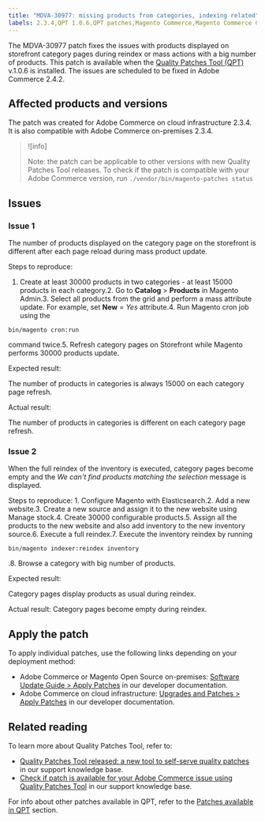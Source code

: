 ```yaml
---
title: "MDVA-30977: missing products from categories, indexing related"
labels: 2.3.4,QPT 1.0.6,QPT patches,Magento Commerce,Magento Commerce Cloud,category,products,support tools, cloud infrastructure,on-premises
---
```


The MDVA-30977 patch fixes the issues with products displayed on storefront category pages during reindex or mass actions with a big number of products. This patch is available when the [Quality Patches Tool (QPT)](https://support.magento.com/hc/en-us/articles/360047139492) v.1.0.6 is installed. The issues are scheduled to be fixed in  Adobe Commerce 2.4.2.

## Affected products and versions

The patch was created for Adobe Commerce on cloud infrastructure 2.3.4. It is also compatible with Adobe Commerce on-premises 2.3.4.

>![info]
>
>Note: the patch can be applicable to other versions with new Quality Patches Tool releases. To check if the patch is compatible with your Adobe Commerce version, run `./vendor/bin/magento-patches
    status`

## Issues

### Issue 1

The number of products displayed on the category page on the storefront is different after each page reload during mass product update.

 <span class="wysiwyg-underline">Steps to reproduce:</span>

1. Create at least 30000 products in two categories - at least 15000 products in each category.2. Go to **Catalog** > **Products** in Magento Admin.3. Select all products from the grid and perform a mass attribute update. For example, set **New** = *Yes* attribute.4. Run Magento cron job using the

```cli
bin/magento cron:run
```

command twice.5. Refresh category pages on Storefront while Magento performs 30000 products update.

 <span class="wysiwyg-underline">Expected result:</span>

The number of products in categories is always 15000 on each category page refresh.

 <span class="wysiwyg-underline">Actual result:</span>

The number of products in categories is different on each category page refresh.

### Issue 2

When the full reindex of the inventory is executed, category pages become empty and the *We can't find products matching the selection* message is displayed.

 <span class="wysiwyg-underline">Steps to reproduce:</span> 1. Configure Magento with Elasticsearch.2. Add a new website.3. Create a new source and assign it to the new website using Manage stock.4. Create 30000 configurable products.5. Assign all the products to the new website and also add inventory to the new inventory source.6. Execute a full reindex.7. Execute the inventory reindex by running

```cli
bin/magento indexer:reindex inventory
```

.8. Browse a category with big number of products.

 <span class="wysiwyg-underline">Expected result:</span>

Category pages display products as usual during reindex.

 <span class="wysiwyg-underline">Actual result:</span> Category pages become empty during reindex.

 ## Apply the patch

 To apply individual patches, use the following links depending on your deployment method:

 * Adobe Commerce or Magento Open Source on-premises: [Software Update Guide > Apply Patches](https://devdocs.magento.com/guides/v2.4/comp-mgr/patching/mqp.html) in our developer documentation.
 * Adobe Commerce on cloud infrastructure: [Upgrades and Patches > Apply Patches](https://devdocs.magento.com/cloud/project/project-patch.html) in our developer documentation.

 ## Related reading

 To learn more about Quality Patches Tool, refer to:

 * [Quality Patches Tool released: a new tool to self-serve quality patches](https://support.magento.com/hc/en-us/articles/360047139492) in our support knowledge base.
 * [Check if patch is available for your Adobe Commerce issue using Quality Patches Tool](https://support.magento.com/hc/en-us/articles/360047125252) in our support knowledge base.

 For info about other patches available in QPT, refer to the [Patches available in QPT](https://support.magento.com/hc/en-us/sections/360010506631-Patches-available-in-MQP-tool-) section.
